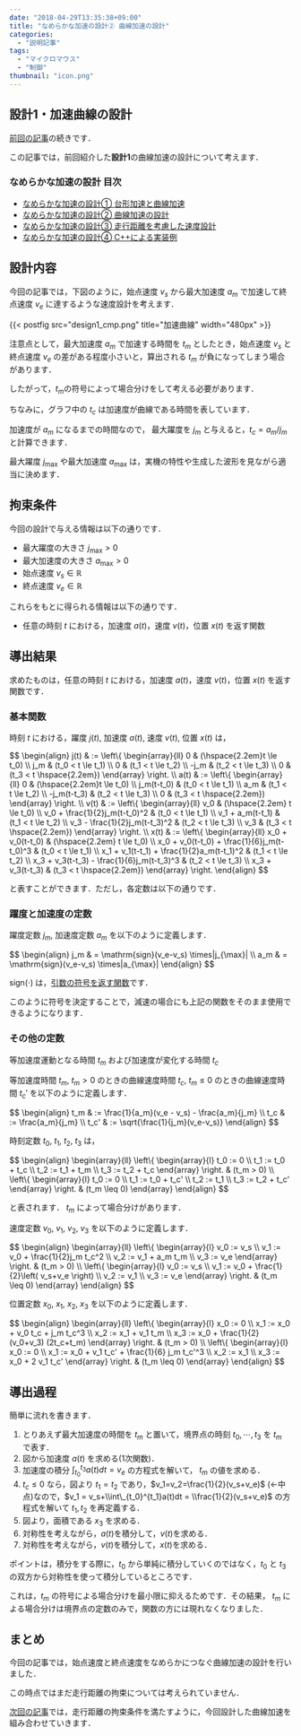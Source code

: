 ```yaml
---
date: "2018-04-29T13:35:38+09:00"
title: "なめらかな加速の設計② 曲線加速の設計"
categories:
  - "説明記事"
tags:
  - "マイクロマウス"
  - "制御"
thumbnail: "icon.png"
---
```


## 設計1・加速曲線の設計

[前回の記事](/posts/2018-04-29-accel-designer1/)の続きです．

この記事では，前回紹介した**設計1**の曲線加速の設計について考えます．

<!--more-->

### なめらかな加速の設計 目次

- [なめらかな加速の設計① 台形加速と曲線加速](/posts/2018-04-29-accel-designer1/)
- [なめらかな加速の設計② 曲線加速の設計](/posts/2018-04-29-accel-designer2/)
- [なめらかな加速の設計③ 走行距離を考慮した速度設計](/posts/2018-04-29-accel-designer3/)
- [なめらかな加速の設計④ C++による実装例](/posts/2018-04-29-accel-designer4/)

## 設計内容

今回の記事では，下図のように，始点速度 $v_s$ から最大加速度 $a_m$ で加速して終点速度 $v_e$ に達するような速度設計を考えます．

{{< postfig src="design1_cmp.png" title="加速曲線" width="480px" >}}

注意点として，最大加速度 $a_m$ で加速する時間を $t_m$ としたとき，始点速度 $v_s$ と終点速度 $v_e$ の差がある程度小さいと，算出される $t_m$ が負になってしまう場合があります．

したがって，$t_m$の符号によって場合分けをして考える必要があります．

ちなみに，グラフ中の $t_c$ は加速度が曲線である時間を表しています．

加速度が $a_m$ になるまでの時間なので，
最大躍度を $j_m$ と与えると，$t_c = a_m / j_m$ と計算できます．

最大躍度 $j_\max$ や最大加速度 $a_\max$ は，実機の特性や生成した波形を見ながら適当に決めます．

## 拘束条件

今回の設計で与える情報は以下の通りです．

- 最大躍度の大きさ $j_\max > 0$
- 最大加速度の大きさ $a_\max > 0$
- 始点速度 $v_s \in \mathbb{R}$
- 終点速度 $v_e \in \mathbb{R}$

これらをもとに得られる情報は以下の通りです．

- 任意の時刻 $t$ における，加速度 $a(t)$，速度 $v(t)$，位置 $x(t)$ を返す関数

## 導出結果

求めたものは，任意の時刻 $t$ における，加速度 $a(t)$，速度 $v(t)$，位置 $x(t)$ を返す関数です．

### 基本関数

時刻 $t$ における，躍度 $j(t)$, 加速度 $a(t)$, 速度 $v(t)$, 位置 $x(t)$ は，

<div>
$$
\begin{align}
    j(t)
     & :=
    \left\{ \begin{array}{ll}
        0    & (\hspace{2.2em}t \le t_0) \\
        j_m  & (t_0 < t \le t_1)         \\
        0    & (t_1 < t \le t_2)         \\
        -j_m & (t_2 < t \le t_3)         \\
        0    & (t_3 < t \hspace{2.2em})
    \end{array} \right.
    \\
    a(t)
     & :=
    \left\{ \begin{array}{ll}
        0           & (\hspace{2.2em}t \le t_0) \\
        j_m(t-t_0)  & (t_0 < t \le t_1)         \\
        a_m         & (t_1 < t \le t_2)         \\
        -j_m(t-t_3) & (t_2 < t \le t_3)         \\
        0           & (t_3 < t \hspace{2.2em})
    \end{array} \right.
    \\
    v(t)
     & :=
    \left\{ \begin{array}{ll}
        v_0                           & (\hspace{2.2em} t \le t_0) \\
        v_0 + \frac{1}{2}j_m(t-t_0)^2 & (t_0 < t \le t_1)          \\
        v_1 + a_m(t-t_1)              & (t_1 < t \le t_2)          \\
        v_3 - \frac{1}{2}j_m(t-t_3)^2 & (t_2 < t \le t_3)          \\
        v_3                           & (t_3 < t \hspace{2.2em})
    \end{array} \right.
    \\
    x(t)
     & :=
    \left\{ \begin{array}{ll}
        x_0 + v_0(t-t_0)                           & (\hspace{2.2em} t \le t_0) \\
        x_0 + v_0(t-t_0) + \frac{1}{6}j_m(t-t_0)^3 & (t_0 < t \le t_1)          \\
        x_1 + v_1(t-t_1) + \frac{1}{2}a_m(t-t_1)^2 & (t_1 < t \le t_2)          \\
        x_3 + v_3(t-t_3) - \frac{1}{6}j_m(t-t_3)^3 & (t_2 < t \le t_3)          \\
        x_3 + v_3(t-t_3)                           & (t_3 < t \hspace{2.2em})
    \end{array} \right.
\end{align}
$$
</div>

と表すことができます．ただし，各定数は以下の通りです．

### 躍度と加速度の定数

躍度定数 $j_m$,
加速度定数 $a_m$ を以下のように定義します．

<div>
$$
\begin{align}
    j_m & = \mathrm{sign}(v_e-v_s) \times|j_{\max}| \\
    a_m & = \mathrm{sign}(v_e-v_s) \times|a_{\max}|
\end{align}
$$
</div>

$\mathrm{sign}(\cdot)$ は，[引数の符号を返す関数](https://ja.wikipedia.org/wiki/%E7%AC%A6%E5%8F%B7%E9%96%A2%E6%95%B0)です．

このように符号を決定することで，減速の場合にも上記の関数をそのまま使用できるようになります．

### その他の定数

等加速度運動となる時間 $t_m$ および加速度が変化する時間 $t_c$

等加速度時間 $t_m$,
$t_m>0$ のときの曲線速度時間 $t_c$,
$t_m\leq 0$ のときの曲線速度時間 $t_c'$
を以下のように定義します．

<div>
$$
\begin{align}
    t_m  & := \frac{1}{a_m}(v_e - v_s) - \frac{a_m}{j_m} \\
    t_c  & := \frac{a_m}{j_m}                            \\
    t_c' & := \sqrt{\frac{1}{j_m}(v_e-v_s)}
\end{align}
$$
</div>

時刻定数 $t_0,~t_1,~t_2,~t_3$ は，

<div>
$$
\begin{align}
    \begin{array}{ll}
        \left\{ \begin{array}{l}
            t_0 := 0         \\
            t_1 := t_0 + t_c \\
            t_2 := t_1 + t_m \\
            t_3 := t_2 + t_c
        \end{array} \right.
         &
        (t_m > 0)
        \\
        \left\{ \begin{array}{l}
            t_0 := 0          \\
            t_1 := t_0 + t_c' \\
            t_2 := t_1        \\
            t_3 := t_2 + t_c'
        \end{array} \right.
         &
        (t_m \leq 0)
    \end{array}
\end{align}
$$
</div>

と表されます．
$t_m$ によって場合分けがあります．

速度定数 $v_0,~v_1,~v_2,~v_3$ を以下のように定義します．

<div>
$$
\begin{align}
    \begin{array}{ll}
        \left\{ \begin{array}{l}
            v_0 := v_s                        \\
            v_1 := v_0 + \frac{1}{2}j_m t_c^2 \\
            v_2 := v_1 + a_m t_m              \\
            v_3 := v_e
        \end{array} \right.
         &
        (t_m > 0)
        \\
        \left\{ \begin{array}{l}
            v_0 := v_s                                     \\
            v_1 := v_0 + \frac{1}{2}\left( v_s+v_e \right) \\
            v_2 := v_1                                     \\
            v_3 := v_e
        \end{array} \right.
         &
        (t_m \leq 0)
    \end{array}
\end{align}
$$
</div>

位置定数 $x_0,~x_1,~x_2,~x_3$ を以下のように定義します．

<div>
$$
\begin{align}
    \begin{array}{ll}
        \left\{ \begin{array}{l}
            x_0 := 0                         \\
            x_1 := x_0 + v_0 t_c + j_m t_c^3 \\
            x_2 := x_1 + v_1 t_m             \\
            x_3 := x_0 + \frac{1}{2} (v_0+v_3) (2t_c+t_m)
        \end{array} \right.
         &
        (t_m > 0)
        \\
        \left\{ \begin{array}{l}
            x_0 := 0                                       \\
            x_1 := x_0 + v_1 t_c' + \frac{1}{6} j_m t_c'^3 \\
            x_2 := x_1                                     \\
            x_3 := x_0 + 2 v_1 t_c'
        \end{array} \right.
         &
        (t_m \leq 0)
    \end{array}
\end{align}
$$
</div>

## 導出過程

簡単に流れを書きます．

1. とりあえず最大加速度の時間を $t_m$ と置いて，境界点の時刻 $t_0,\cdots,t_3$ を $t_m$ で表す．
1. 図から加速度 $a(t)$ を求める(1次関数)．
1. 加速度の積分 $\int_{t_0}^{t_3}a(t)dt = v_e$ の方程式を解いて， $t_m$ の値を求める．
1. $t_c\leq 0$ なら，図より $t_1=t_2$ であり，$v_1=v_2=\frac{1}{2}(v_s+v_e)$ (←中点)なので，$v_1 = v_s+\\int\_{t_0}^{t_1}a(t)dt = \\frac{1}{2}(v_s+v_e)$ の方程式を解いて $t_1,t_2$ を再定義する．
1. 図より，面積である $x_3$ を求める．
1. 対称性を考えながら，$a(t)$を積分して，$v(t)$を求める．
1. 対称性を考えながら，$v(t)$を積分して，$x(t)$を求める．

ポイントは，積分をする際に，$t_0$ から単純に積分していくのではなく，$t_0$ と $t_3$ の双方から対称性を使って積分しているところです．

これは，$t_m$ の符号による場合分けを最小限に抑えるためです．その結果， $t_m$ による場合分けは境界点の定数のみで，関数の方には現れなくなりました．

## まとめ

今回の記事では，始点速度と終点速度をなめらかにつなぐ曲線加速の設計を行いました．

この時点ではまだ走行距離の拘束については考えられていません．

[次回の記事](/posts/2018-04-29-accel-designer3/)では，走行距離の拘束条件を満たすように，今回設計した曲線加速を組み合わせていきます．

<script type="text/x-mathjax-config">
    MathJax.Hub.Config({tex2jax: {inlineMath: [['$','$'], ['\\(','\\)']]}});
</script>
